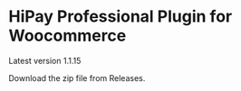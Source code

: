 # HiPay Professional Plugin for Woocommerce

Latest version 1.1.15

Download the zip file from Releases. 
